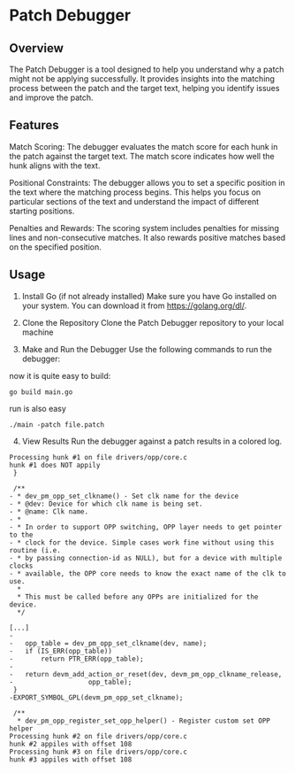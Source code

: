 # Patch Debugger
## Overview

The Patch Debugger is a tool designed to help you understand why a patch 
might not be applying successfully. It provides insights into the matching 
process between the patch and the target text, helping you identify issues 
and improve the patch.

## Features
Match Scoring: The debugger evaluates the match score for each hunk in the 
patch against the target text. The match score indicates how well the hunk 
aligns with the text.

Positional Constraints: The debugger allows you to set a specific position 
in the text where the matching process begins. This helps you focus on 
particular sections of the text and understand the impact of different 
starting positions.

Penalties and Rewards: The scoring system includes penalties for missing 
lines and non-consecutive matches. It also rewards positive matches based 
on the specified position.

## Usage
1. Install Go (if not already installed)
Make sure you have Go installed on your system. 
You can download it from https://golang.org/dl/.

2. Clone the Repository
Clone the Patch Debugger repository to your local machine

3. Make and Run the Debugger
Use the following commands to run the debugger:

now it is quite easy to build:
```
go build main.go
```
run is also easy
```
./main -patch file.patch
```
4. View Results
Run the debugger against a patch results in a colored log. 
```
Processing hunk #1 on file drivers/opp/core.c
hunk #1 does NOT appily
 }
 
 /**
- * dev_pm_opp_set_clkname() - Set clk name for the device
- * @dev: Device for which clk name is being set.
- * @name: Clk name.
- *
- * In order to support OPP switching, OPP layer needs to get pointer to the
- * clock for the device. Simple cases work fine without using this routine (i.e.
- * by passing connection-id as NULL), but for a device with multiple clocks
- * available, the OPP core needs to know the exact name of the clk to use.
  *
  * This must be called before any OPPs are initialized for the device.
  */

[...]
-
-	opp_table = dev_pm_opp_set_clkname(dev, name);
-	if (IS_ERR(opp_table))
-		return PTR_ERR(opp_table);
-
-	return devm_add_action_or_reset(dev, devm_pm_opp_clkname_release,
-					opp_table);
 }
-EXPORT_SYMBOL_GPL(devm_pm_opp_set_clkname);
 
 /**
  * dev_pm_opp_register_set_opp_helper() - Register custom set OPP helper
Processing hunk #2 on file drivers/opp/core.c
hunk #2 appiles with offset 108
Processing hunk #3 on file drivers/opp/core.c
hunk #3 appiles with offset 108
```
